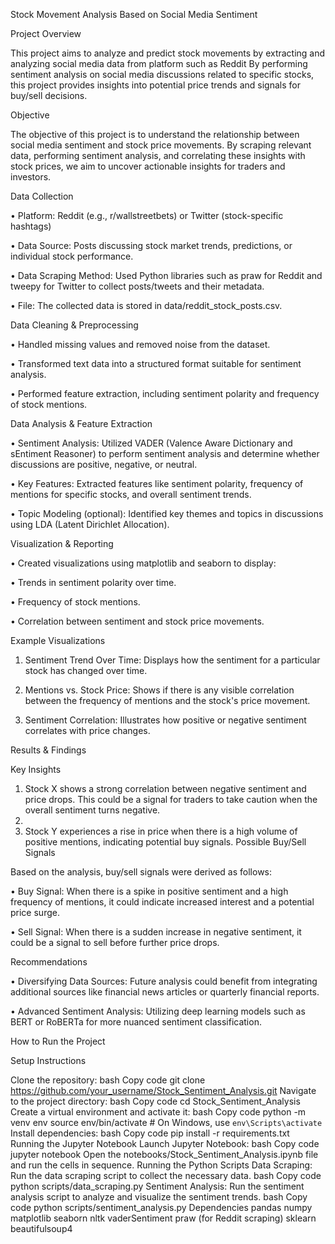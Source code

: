 Stock Movement Analysis Based on Social Media Sentiment

Project Overview

This project aims to analyze and predict stock movements by extracting and analyzing social media data from platform such as Reddit By performing sentiment analysis on social media discussions related to specific stocks, this project provides insights into potential price trends and signals for buy/sell decisions.

Objective

The objective of this project is to understand the relationship between social media sentiment and stock price movements. By scraping relevant data, performing sentiment analysis, and correlating these insights with stock prices, we aim to uncover actionable insights for traders and investors.

Data Collection

•	Platform: Reddit (e.g., r/wallstreetbets) or Twitter (stock-specific hashtags)

•	Data Source: Posts discussing stock market trends, predictions, or individual stock performance.

•	Data Scraping Method: Used Python libraries such as praw for Reddit and tweepy for Twitter to collect posts/tweets and their metadata.

•	File: The collected data is stored in data/reddit_stock_posts.csv.

Data Cleaning & Preprocessing

•	Handled missing values and removed noise from the dataset.

•	Transformed text data into a structured format suitable for sentiment analysis.

•	Performed feature extraction, including sentiment polarity and frequency of stock mentions.

Data Analysis & Feature Extraction

•	Sentiment Analysis: Utilized VADER (Valence Aware Dictionary and sEntiment Reasoner) to perform sentiment analysis and determine whether discussions are positive, negative, or neutral.

•	Key Features: Extracted features like sentiment polarity, frequency of mentions for specific stocks, and overall sentiment trends.

•	Topic Modeling (optional): Identified key themes and topics in discussions using LDA (Latent Dirichlet Allocation).

Visualization & Reporting

•	Created visualizations using matplotlib and seaborn to display:

•	Trends in sentiment polarity over time.

•	Frequency of stock mentions.

•	Correlation between sentiment and stock price movements.

Example Visualizations

1.	Sentiment Trend Over Time: Displays how the sentiment for a particular stock has changed over time.
   
2.	Mentions vs. Stock Price: Shows if there is any visible correlation between the frequency of mentions and the stock's price movement.
   
3.	Sentiment Correlation: Illustrates how positive or negative sentiment correlates with price changes.
   
Results & Findings

Key Insights

1.	Stock X shows a strong correlation between negative sentiment and price drops. This could be a signal for traders to take caution when the overall sentiment turns negative.
2.	
3.	Stock Y experiences a rise in price when there is a high volume of positive mentions, indicating potential buy signals.
Possible Buy/Sell Signals

Based on the analysis, buy/sell signals were derived as follows:

•	Buy Signal: When there is a spike in positive sentiment and a high frequency of mentions, it could indicate increased interest and a potential price surge.

•	Sell Signal: When there is a sudden increase in negative sentiment, it could be a signal to sell before further price drops.

Recommendations

•	Diversifying Data Sources: Future analysis could benefit from integrating additional sources like financial news articles or quarterly financial reports.

•	Advanced Sentiment Analysis: Utilizing deep learning models such as BERT or RoBERTa for more nuanced sentiment classification.

How to Run the Project

Setup Instructions

Clone the repository:
bash
Copy code
git clone https://github.com/your_username/Stock_Sentiment_Analysis.git
Navigate to the project directory:
bash
Copy code
cd Stock_Sentiment_Analysis
Create a virtual environment and activate it:
bash
Copy code
python -m venv env
source env/bin/activate    # On Windows, use `env\Scripts\activate`
Install dependencies:
bash
Copy code
pip install -r requirements.txt
Running the Jupyter Notebook
Launch Jupyter Notebook:
bash
Copy code
jupyter notebook
Open the notebooks/Stock_Sentiment_Analysis.ipynb file and run the cells in sequence.
Running the Python Scripts
Data Scraping: Run the data scraping script to collect the necessary data.
bash
Copy code
python scripts/data_scraping.py
Sentiment Analysis: Run the sentiment analysis script to analyze and visualize the sentiment trends.
bash
Copy code
python scripts/sentiment_analysis.py
Dependencies
pandas
numpy
matplotlib
seaborn
nltk
vaderSentiment
praw (for Reddit scraping)
sklearn
beautifulsoup4


